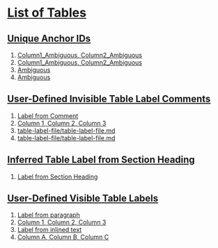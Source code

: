 # [List of Tables](#list-of-tables)

  
## [Unique Anchor IDs](#unique-anchor-ids)  
  
1.  [Column1_Ambiguous, Column2_Ambiguous][1]
2.  [Column1_Ambiguous, Column2_Ambiguous][2]
3.  [Ambiguous][3]
4.  [Ambiguous][4]  
  
## [User-Defined Invisible Table Label Comments](#user-defined-invisible-table-label-comments)  
  
1.  [Label from Comment][5]
2.  [Column 1, Column 2, Column 3][6]  
1.  [table-label-file/table-label-file.md][7]
2.  [table-label-file/table-label-file.md][7]  
  
## [Inferred Table Label from Section Heading](#inferred-table-label-from-section-heading)  
  
1.  [Label from Section Heading][8]  
  
## [User-Defined Visible Table Labels](#user-defined-visible-table-labels)  
  
1.  [Label from paragraph][9]
2.  [Column 1, Column 2, Column 3][10]
3.  [Label from inlined text][11]
4.  [Column A, Column B, Column C][12]  


[1]: ./table-anchor-ids/table-anchor-ids.md#column1_ambiguous-column2_ambiguous "Column1_Ambiguous, Column2_Ambiguous"

[2]: ./table-anchor-ids/table-anchor-ids.md#column1_ambiguous-column2_ambiguous-1 "Column1_Ambiguous, Column2_Ambiguous"

[3]: ./table-anchor-ids/table-anchor-ids.md#ambiguous "Ambiguous"

[4]: ./table-anchor-ids/table-anchor-ids.md#ambiguous-1 "Ambiguous"

[5]: ./table-label-comment/table-label-comment.md#label-from-comment "Label from Comment"

[6]: ./table-label-comment/table-label-comment.md#column-1-column-2-column-3 "Column 1, Column 2, Column 3"

[7]: ./table-label-file/table-label-file.md "table-label-file/table-label-file.md"

[8]: ./table-label-heading/table-label-heading.md#label-from-section-heading "Label from Section Heading"

[9]: ./table-label-text/table-label-text.md#label-from-paragraph "Label from paragraph"

[10]: ./table-label-text/table-label-text.md#column-1-column-2-column-3 "Column 1, Column 2, Column 3"

[11]: ./table-label-text/table-label-text.md#label-from-inlined-text "Label from inlined text"

[12]: ./table-label-text/table-label-text.md#column-a-column-b-column-c "Column A, Column B, Column C"
